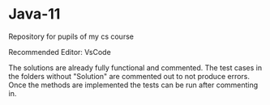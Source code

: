 # Java-11
Repository for pupils of my cs course 

Recommended Editor: VsCode

The solutions are already fully functional and commented. The test cases in the folders without "Solution" are commented out to not produce errors. 
Once the methods are implemented the tests can be run after commenting in.
